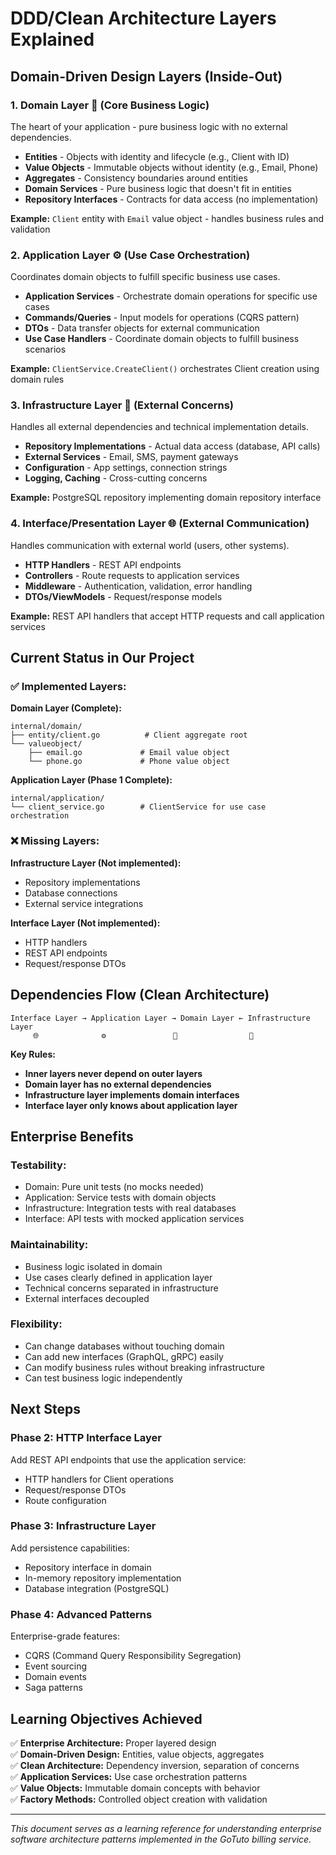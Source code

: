 # DDD/Clean Architecture Layers Explained

## **Domain-Driven Design Layers (Inside-Out)**

### **1. Domain Layer** 🎯 **(Core Business Logic)**
The heart of your application - pure business logic with no external dependencies.

- **Entities** - Objects with identity and lifecycle (e.g., Client with ID)
- **Value Objects** - Immutable objects without identity (e.g., Email, Phone)
- **Aggregates** - Consistency boundaries around entities
- **Domain Services** - Pure business logic that doesn't fit in entities
- **Repository Interfaces** - Contracts for data access (no implementation)

**Example:** `Client` entity with `Email` value object - handles business rules and validation

### **2. Application Layer** ⚙️ **(Use Case Orchestration)**
Coordinates domain objects to fulfill specific business use cases.

- **Application Services** - Orchestrate domain operations for specific use cases
- **Commands/Queries** - Input models for operations (CQRS pattern)
- **DTOs** - Data transfer objects for external communication
- **Use Case Handlers** - Coordinate domain objects to fulfill business scenarios

**Example:** `ClientService.CreateClient()` orchestrates Client creation using domain rules

### **3. Infrastructure Layer** 🔧 **(External Concerns)**
Handles all external dependencies and technical implementation details.

- **Repository Implementations** - Actual data access (database, API calls)
- **External Services** - Email, SMS, payment gateways
- **Configuration** - App settings, connection strings
- **Logging, Caching** - Cross-cutting concerns

**Example:** PostgreSQL repository implementing domain repository interface

### **4. Interface/Presentation Layer** 🌐 **(External Communication)**
Handles communication with external world (users, other systems).

- **HTTP Handlers** - REST API endpoints
- **Controllers** - Route requests to application services
- **Middleware** - Authentication, validation, error handling
- **DTOs/ViewModels** - Request/response models

**Example:** REST API handlers that accept HTTP requests and call application services

## **Current Status in Our Project**

### **✅ Implemented Layers:**

**Domain Layer (Complete):**
```
internal/domain/
├── entity/client.go          # Client aggregate root
└── valueobject/
    ├── email.go             # Email value object
    └── phone.go             # Phone value object
```

**Application Layer (Phase 1 Complete):**
```
internal/application/
└── client_service.go        # ClientService for use case orchestration
```

### **❌ Missing Layers:**

**Infrastructure Layer (Not implemented):**
- Repository implementations
- Database connections
- External service integrations

**Interface Layer (Not implemented):**
- HTTP handlers
- REST API endpoints
- Request/response DTOs

## **Dependencies Flow (Clean Architecture)**

```
Interface Layer → Application Layer → Domain Layer ← Infrastructure Layer
     🌐              ⚙️               🎯                🔧
```

**Key Rules:**
- **Inner layers never depend on outer layers**
- **Domain layer has no external dependencies** 
- **Infrastructure layer implements domain interfaces**
- **Interface layer only knows about application layer**

## **Enterprise Benefits**

### **Testability:**
- Domain: Pure unit tests (no mocks needed)
- Application: Service tests with domain objects
- Infrastructure: Integration tests with real databases
- Interface: API tests with mocked application services

### **Maintainability:**
- Business logic isolated in domain
- Use cases clearly defined in application layer
- Technical concerns separated in infrastructure
- External interfaces decoupled

### **Flexibility:**
- Can change databases without touching domain
- Can add new interfaces (GraphQL, gRPC) easily
- Can modify business rules without breaking infrastructure
- Can test business logic independently

## **Next Steps**

### **Phase 2: HTTP Interface Layer**
Add REST API endpoints that use the application service:
- HTTP handlers for Client operations
- Request/response DTOs
- Route configuration

### **Phase 3: Infrastructure Layer**
Add persistence capabilities:
- Repository interface in domain
- In-memory repository implementation
- Database integration (PostgreSQL)

### **Phase 4: Advanced Patterns**
Enterprise-grade features:
- CQRS (Command Query Responsibility Segregation)
- Event sourcing
- Domain events
- Saga patterns

## **Learning Objectives Achieved**

✅ **Enterprise Architecture:** Proper layered design  
✅ **Domain-Driven Design:** Entities, value objects, aggregates  
✅ **Clean Architecture:** Dependency inversion, separation of concerns  
✅ **Application Services:** Use case orchestration patterns  
✅ **Value Objects:** Immutable domain concepts with behavior  
✅ **Factory Methods:** Controlled object creation with validation  

---

*This document serves as a learning reference for understanding enterprise software architecture patterns implemented in the GoTuto billing service.*